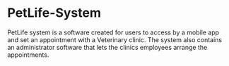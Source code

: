 # PetLife-System
PetLife system is a software created for users to access by a mobile app and set an appointment with a Veterinary clinic. The system also contains an administrator software that lets the clinics employees arrange the appointments.
